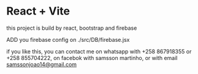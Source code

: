 # React + Vite

this project is build by react, bootstrap and firebase

ADD you firebase config on ./src/DB/firebase.jsx

if you like this, you can contact me on whatsapp with +258 867918355 or +258 855704222, on facebok with samsson martinho, or with email samssonjoao14@gmail.com

